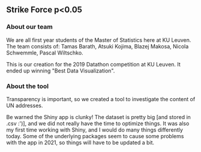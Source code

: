 ## Strike Force p<0.05
### About our team

We are all first year students of the Master of Statistics here at KU Leuven. The team consists of: Tamas Barath, Atsuki Kojima, Blazej Makosa, Nicola Schwemmle, Pascal Wiltschko.


This is our creation for the 2019 Datathon competition at KU Leuven. It ended up winning "Best Data Visualization".


### About the tool

Transparency is important, so we created a tool to investigate the content of UN addresses.  

Be warned the Shiny app is clunky! The dataset is pretty big [and stored in .csv :')], and we did not really have the time to optimize things. It was also my
first time working with Shiny, and I would do many things differently today. Some of the underlying packages seem to cause some problems with the app
in 2021, so things will have to be updated a bit.
